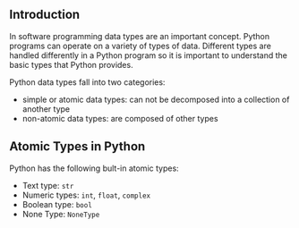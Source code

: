 ## Introduction
In software programming data types are an important concept. Python programs can 
operate on a variety of types of data.  Different types are handled differently in a 
Python program so it is important to understand the basic types that Python provides.

Python data types fall into two categories: 
- simple or atomic data types: can not be decomposed into a collection of another type
- non-atomic data types: are composed of other types

## Atomic Types in Python
Python has the following bult-in atomic types:
- Text type: `str`
- Numeric types: `int`, `float`, `complex`
- Boolean type: `bool`
- None Type: `NoneType`

